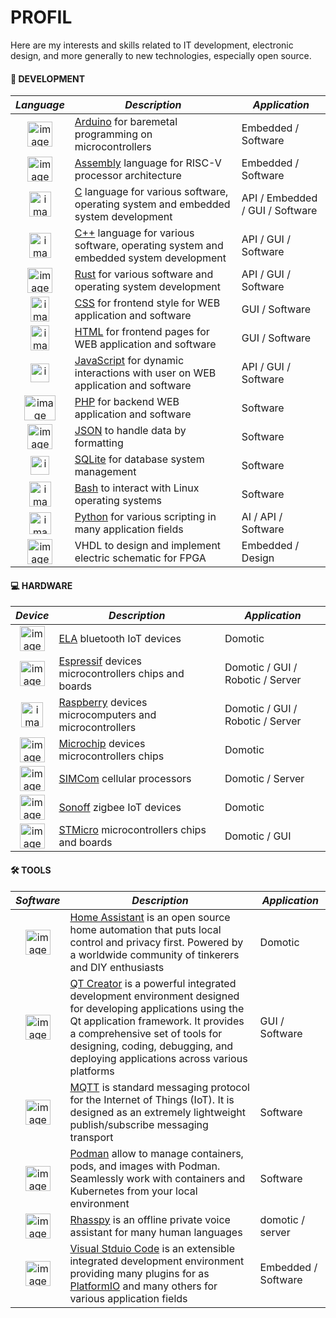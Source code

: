 # PROFIL

Here are my interests and skills related to IT development, electronic design, and more generally to new technologies, especially open source.

#### 📱 DEVELOPMENT

|_Language_|_Description_|_Application_|
|:--------:|-------------|-------------|
|<img width="40" height="40" alt="image" src="https://github.com/user-attachments/assets/1bda40b4-629e-4fa4-9e52-c37bd01d2d68"/>|[Arduino](https://docs.arduino.cc/language-reference/) for baremetal programming on microcontrollers|Embedded / Software|
|<img width="40" height="40" alt="image" src="https://github.com/user-attachments/assets/9503b175-d74c-46ff-b807-3a0072dcd200"/>|[Assembly](https://asm-docs.microagi.org/risc-v/riscv-asm.html) language for RISC-V processor architecture|Embedded / Software|
|<img width="35" height="40" alt="image" src="https://github.com/user-attachments/assets/66b6b299-5959-4e44-85a4-54f6b84b200f"/>|[C](https://www.c-language.org/) language for various software, operating system and embedded system development|API / Embedded / GUI / Software|
|<img width="35" height="40" alt="image" src="https://github.com/user-attachments/assets/80def4d8-9574-4f5e-b540-2a1d2afca811"/>|[C++](https://isocpp.org/) language for various software, operating system and embedded system development|API / GUI / Software|
|<img width="40" height="40" alt="image" src="https://github.com/user-attachments/assets/096c8a80-e807-43d5-9951-ac368357b099"/>|[Rust](https://www.rust-lang.org/) for various software and operating system development|API / GUI / Software|
|<img width="30" height="40" alt="image" src="https://github.com/user-attachments/assets/c52b130e-7036-4f52-930a-bdee67975473"/>|[CSS](https://developer.mozilla.org/en-US/docs/Web/CSS) for frontend style for WEB application and software|GUI / Software|
|<img width="30" height="40" alt="image" src="https://github.com/user-attachments/assets/e119836d-582d-4939-a85e-d7f8e77f597c"/>|[HTML](https://developer.mozilla.org/en-US/docs/Web/HTML) for frontend pages for WEB application and software|GUI / Software|
|<img width="30" height="30" alt="image" src="https://github.com/user-attachments/assets/8a5680e3-ba99-4270-8d2d-8cb05b6f781f"/>|[JavaScript](https://developer.mozilla.org/en-US/docs/Web/JavaScript) for dynamic interactions with user on WEB application and software|API / GUI / Software|
|<img width="50" height="40" alt="image" src="https://github.com/user-attachments/assets/2792d606-1302-44a5-a062-3f60ad55b73e" />|[PHP](https://www.php.net/) for backend WEB application and software|Software|
|<img width="40" height="40" alt="image" src="https://github.com/user-attachments/assets/b4b96162-ed93-4110-946e-46a4d1661282"/>|[JSON](https://www.json.org/json-fr.html) to handle data by formatting|Software|
|<img width="30" height="30" alt="image" src="https://github.com/user-attachments/assets/1e33d5d7-7b02-4033-8d1a-768a091693c6" />|[SQLite](https://sqlite.org/) for database system management|Software|
|<img width="35" height="40" alt="image" src="https://github.com/user-attachments/assets/5ed31eae-2173-423d-b4ad-18f91696d047"/>|[Bash](https://www.gnu.org/software/bash/manual/bash.html) to interact with Linux operating systems|Software|
|<img width="35" height="35" alt="image" src="https://github.com/user-attachments/assets/5cb07708-57a0-418b-8488-07ddc47da12d"/>|[Python](https://www.python.org/) for various scripting in many application fields|AI / API / Software|
|<img width="40" height="40" alt="image" src="https://github.com/user-attachments/assets/b33bcba4-91f3-4559-adc5-aab5be5fe846"/>|VHDL to design and implement electric schematic for FPGA|Embedded / Design|

#### 💻 HARDWARE

|_Device_|_Description_|_Application_|
|:------:|-------------|-------------|
|<img width="40" height="40" alt="image" src="https://github.com/user-attachments/assets/4de12e16-3535-4ccb-a299-eb8f1fd2bab9" />|[ELA](https://elainnovation.com/beacon-bluetooth/) bluetooth IoT devices|Domotic|
|<img width="40" height="40" alt="image" src="https://github.com/user-attachments/assets/fed37d12-9bee-4942-8ef8-ea5bdd25d3c8"/>|[Espressif](https://www.espressif.com/) devices microcontrollers chips and boards|Domotic / GUI / Robotic / Server|
|<img width="35" height="40" alt="image" src="https://github.com/user-attachments/assets/e61a925d-1515-44fe-bf92-d0363023933d"/>|[Raspberry](https://www.raspberrypi.com/) devices microcomputers and microcontrollers|Domotic / GUI / Robotic / Server|
|<img width="40" height="40" alt="image" src="https://github.com/user-attachments/assets/7520c9d2-4d19-454a-afaf-4638e85394bc"/>|[Microchip](https://www.microchip.com/) devices microcontrollers chips|Domotic|
|<img width="40" height="40" alt="image" src="https://github.com/user-attachments/assets/53d30172-c505-4106-b5d2-8b999d8edc07"/>|[SIMCom](https://www.simcom.com/) cellular processors|Domotic / Server|
|<img width="40" height="40" alt="image" src="https://github.com/user-attachments/assets/b35a07af-0276-462f-adde-ac56aa10e0f0"/>|[Sonoff](https://sonoff.tech/fr-fr) zigbee IoT devices|Domotic|
|<img width="40" height="40" alt="image" src="https://github.com/user-attachments/assets/c5510aa4-d4dc-47b3-8f2d-d1853e6824cb"/>|[STMicro](https://www.st.com/content/st_com/en.html) microcontrollers chips and boards|Domotic / GUI|

#### 🛠️ TOOLS

|_Software_|_Description_|_Application_|
|:--------:|-------------|-------------|
|<img width="40" height="40" alt="image" src="https://github.com/user-attachments/assets/a9840a71-52be-480f-9dc7-c90134a6dc51"/>|[Home Assistant](https://www.home-assistant.io/) is an open source home automation that puts local control and privacy first. Powered by a worldwide community of tinkerers and DIY enthusiasts|Domotic|
|<img width="40" height="40" alt="image" src="https://github.com/user-attachments/assets/71977923-84bc-42fc-b5b1-663c569612ea"/>|[QT Creator](https://doc.qt.io/qtcreator/) is a powerful integrated development environment designed for developing applications using the Qt application framework. It provides a comprehensive set of tools for designing, coding, debugging, and deploying applications across various platforms|GUI / Software|
|<img width="40" height="40" alt="image" src="https://github.com/user-attachments/assets/3d98a866-b92a-4d3d-9f83-cb7ca1d70cc7"/>|[MQTT](https://mqtt.org/) is standard messaging protocol for the Internet of Things (IoT). It is designed as an extremely lightweight publish/subscribe messaging transport|Software|
|<img width="40" height="40" alt="image" src="https://github.com/user-attachments/assets/0d7a6453-c096-491b-892c-02a7b91d52cc"/>|[Podman](https://podman.io/) allow to manage containers, pods, and images with Podman. Seamlessly work with containers and Kubernetes from your local environment|Software|
|<img width="40" height="40" alt="image" src="https://github.com/user-attachments/assets/7b0294e3-65b8-45af-a2c2-f7f0c0c0fa65"/>|[Rhasspy](https://github.com/rhasspy/rhasspy) is an offline private voice assistant for many human languages|domotic / server|
|<img width="40" height="40" alt="image" src="https://github.com/user-attachments/assets/199914c5-dd69-4b8f-a0d2-cc8b5ce8af58"/>|[Visual Stduio Code](https://code.visualstudio.com/) is an extensible integrated development environment providing many plugins for as [PlatformIO](https://platformio.org/) and many others for various application fields|Embedded / Software|

